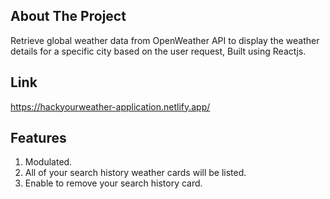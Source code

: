 ## About The Project
Retrieve global weather data from OpenWeather API to display the weather details for a specific city based on the user request, Built using Reactjs.

## Link
https://hackyourweather-application.netlify.app/

## Features
1. Modulated.
2. All of your search history weather cards will be listed.
3. Enable to remove your search history card.
